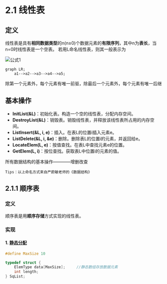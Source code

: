 
# 2.1 线性表

## 定义

线性表是具有**相同数据类型**的n(n≥0)个数据元素的**有限序列**，其中n为**表长**，当n=0时线性表是一个空表。
若用L命名线性表，则其一般表示为

![公式1](https://latex.codecogs.com/svg.image?L=(a_{1},a_{2},...,a_{i},a_{i&plus;1},...,a_{n}))

```mermaid
graph LR;
    a1-->a2-->a3-->a4-->a5;
```

除第一个元素外，每个元素有唯一前驱，除最后一个元素外，每个元素有唯一后继

## 基本操作

* **InitList(&L)**：初始化表。构造一个空的线性表，分配内存空间。
* **DestroyList(&L)**：销毁表。销毁线性表，并释放该线性表所占用的内存空间。
* **ListInsert(&L, i, e)**：插入。在表L的位置i插入元素e。
* **ListDelete(&L, i, &e)**：删除。删除表L的位置i的元素，并返回给e。
* **LocateElem(L, e)**：按值查找。在表L中查找元素e的位置。
* **GetElem(L, i)**：按位查找。获取表L中位置i的元素的值。

所有数据结构的基本操作————增删改查

`Tips：以上命名方式来自严蔚敏老师的《数据结构》`

## 2.1.1 顺序表

### 定义

顺序表是用**顺序存储**方式实现的线性表。

### 实现

#### 1. [静态分配](./SequenceList1.c)

```c
#define MaxSize 10

typedef struct {
    ElemType data[MaxSize];     //静态数组存放数据元素
    int length;
} SqList;
```
